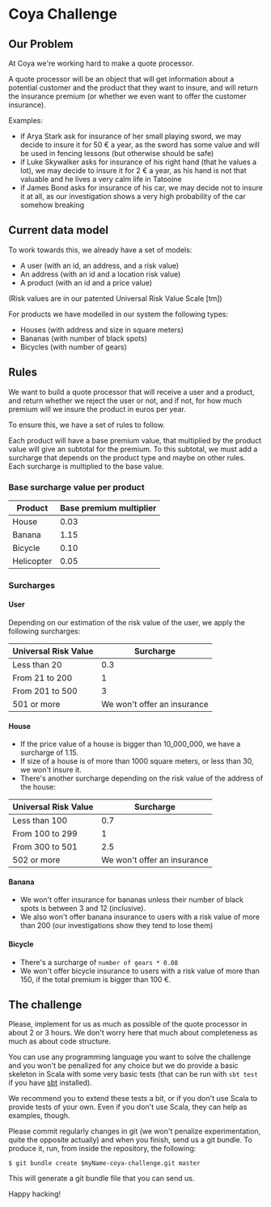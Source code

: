  # Coya Challenge

## Our Problem

At Coya we're working hard to make a quote processor.

A quote processor will be an object that will get information about a potential customer and the product that they want to insure, and will return the insurance premium (or whether we even want to offer the customer insurance).

Examples:

- if Arya Stark ask for insurance of her small playing sword, we may decide to insure it for 50 € a year, as the sword has some value and will be used in fencing lessons (but otherwise should be safe)
- if Luke Skywalker asks for insurance of his right hand (that he values a lot), we may decide to insure it for 2 € a year, as his hand is not that valuable and he lives a very calm life in Tatooine
- if James Bond asks for insurance of his car, we may decide not to insure it at all, as our investigation shows a very high probability of the car somehow breaking

## Current data model

To work towards this, we already have a set of models:

- A user (with an id, an address, and a risk value)
- An address (with an id and a location risk value)
- A product (with an id and a price value)

(Risk values are in our patented Universal Risk Value Scale [tm])

For products we have modelled in our system the following types:

- Houses (with address and size in square meters)
- Bananas (with number of black spots)
- Bicycles (with number of gears)

## Rules

We want to build a quote processor that will receive a user and a product, and return whether we reject the user or not, and if not, for how much premium will we insure the product in euros per year.

To ensure this, we have a set of rules to follow.

Each product will have a base premium value, that multiplied by the product value will give an subtotal for the premium. To this subtotal, we must add a surcharge that depends on the product type and maybe on other rules. Each surcharge is multiplied to the base value.

### Base surcharge value per product

| Product    | Base premium multiplier |
|------------|-------------------------|
| House      | 0.03                    |
| Banana     | 1.15                    |
| Bicycle    | 0.10                    |
| Helicopter | 0.05                    |

### Surcharges

#### User

Depending on our estimation of the risk value of the user, we apply the following surcharges:

| Universal Risk Value | Surcharge                   |
|----------------------|-----------------------------|
| Less than 20         | 0.3                         |
| From 21 to 200       | 1                           |
| From 201 to 500      | 3                           |
| 501 or more          | We won't offer an insurance |

#### House

- If the price value of a house is bigger than 10_000_000, we have a surcharge of 1.15.
- If size of a house is of more than 1000 square meters, or less than 30, we won't insure it.
- There's another surcharge depending on the risk value of the address of the house:

| Universal Risk Value | Surcharge                   |
|----------------------|-----------------------------|
| Less than 100        | 0.7                         |
| From 100 to 299      | 1                           |
| From 300 to 501      | 2.5                         |
| 502 or more          | We won't offer an insurance |

#### Banana

- We won't offer insurance for bananas unless their number of black spots is between 3 and 12 (inclusive).
- We also won't offer banana insurance to users with a risk value of more than 200 (our investigations show they tend to lose them)

#### Bicycle

- There's a surcharge of `number of gears * 0.08`
- We won't offer bicycle insurance to users with a risk value of more than 150, if the total premium is bigger than 100 €.

## The challenge

Please, implement for us as much as possible of the quote processor in about 2 or 3 hours. We don't worry here that much about completeness as much as about code structure.

You can use any programming language you want to solve the challenge and you won't be penalized for any choice but we do provide a basic skeleton in Scala with some very basic tests (that can be run with `sbt test` if you have [sbt](http://www.scala-sbt.org/) installed).

We recommend you to extend these tests a bit, or if you don't use Scala to provide tests of your own. Even if you don't use Scala, they can help as examples, though.

Please commit regularly changes in git (we won't penalize experimentation, quite the opposite actually) and when you finish, send us a git bundle. To produce it, run, from inside the repository, the following:

```
$ git bundle create $myName-coya-challenge.git master
```

This will generate a git bundle file that you can send us.

Happy hacking!
